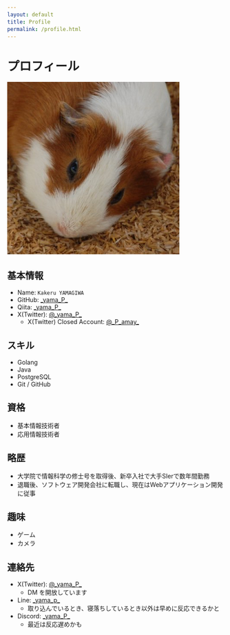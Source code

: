 ```yaml
---
layout: default
title: Profile
permalink: /profile.html
---
```


# プロフィール

![profile](assets/images/common/profile.jpg)

## 基本情報
- Name: `Kakeru YAMAGIWA`
- GitHub: [\_yama\_P\_](https://github.com/kkryama)
- Qiita: [\_yama\_P\_](https://qiita.com/_yama_P_)
- X(Twitter): [@\_yama\_P\_](https://x.com/_yama_P_)
    - X(Twitter) Closed Account: [@\_P\_amay\_](https://x.com/_P_amay_)

## スキル
- Golang
- Java
- PostgreSQL
- Git / GitHub

## 資格
- 基本情報技術者
- 応用情報技術者

## 略歴
- 大学院で情報科学の修士号を取得後、新卒入社で大手SIerで数年間勤務
- 退職後、ソフトウェア開発会社に転職し、現在はWebアプリケーション開発に従事

## 趣味
- ゲーム
- カメラ

## 連絡先
- X(Twitter): [@\_yama\_P\_](https://twitter.com/_yama_P_)
    - DM を開放しています
- Line: [\_yama\_p\_](https://line.me/ti/p/e8Np_Ew3jC)
    - 取り込んでいるとき、寝落ちしているとき以外は早めに反応できるかと
- Discord: [\_yama\_P\_](https://discord.gg/d4RP4Fe4)
    - 最近は反応遅めかも
